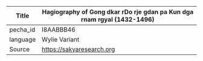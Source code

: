 |Title | Hagiography of Gong dkar rDo rje gdan pa Kun dga rnam rgyal (1432-1496) 
| --- | --- 
|pecha_id | I8AABBB46
|language | Wylie Variant
|Source | https://sakyaresearch.org